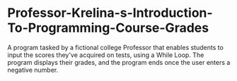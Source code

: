 # Professor-Krelina-s-Introduction-To-Programming-Course-Grades
A program tasked by a fictional college Professor that enables students to input the scores they've acquired on tests, using a While Loop. The program displays their grades, and the program ends once the user enters a negative number.
